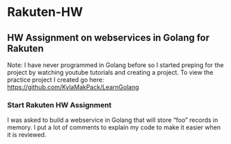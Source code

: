 # Rakuten-HW
## HW Assignment on webservices in Golang for Rakuten

Note: I have never programmed in Golang before so I started preping for the project by watching youtube tutorials and creating a project. To view the practice project I created go here: https://github.com/KylaMakPack/LearnGolang

### Start Rakuten HW Assignment
I was asked to build a webservice in Golang that will store “foo” records in memory.
I put a lot of comments to explain my code to make it easier when it is reviewed.

